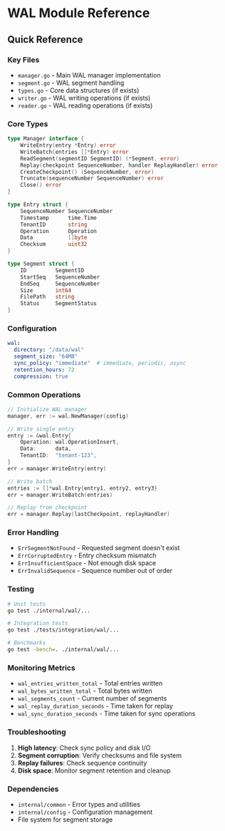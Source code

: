 # WAL Module Reference

## Quick Reference

### Key Files
- `manager.go` - Main WAL manager implementation
- `segment.go` - WAL segment handling
- `types.go` - Core data structures (if exists)
- `writer.go` - WAL writing operations (if exists)
- `reader.go` - WAL reading operations (if exists)

### Core Types
```go
type Manager interface {
    WriteEntry(entry *Entry) error
    WriteBatch(entries []*Entry) error
    ReadSegment(segmentID SegmentID) (*Segment, error)
    Replay(checkpoint SequenceNumber, handler ReplayHandler) error
    CreateCheckpoint() (SequenceNumber, error)
    Truncate(sequenceNumber SequenceNumber) error
    Close() error
}

type Entry struct {
    SequenceNumber SequenceNumber
    Timestamp      time.Time
    TenantID       string
    Operation      Operation
    Data           []byte
    Checksum       uint32
}

type Segment struct {
    ID         SegmentID
    StartSeq   SequenceNumber
    EndSeq     SequenceNumber
    Size       int64
    FilePath   string
    Status     SegmentStatus
}
```

### Configuration
```yaml
wal:
  directory: "/data/wal"
  segment_size: "64MB"
  sync_policy: "immediate"  # immediate, periodic, async
  retention_hours: 72
  compression: true
```

### Common Operations
```go
// Initialize WAL manager
manager, err := wal.NewManager(config)

// Write single entry
entry := &wal.Entry{
    Operation: wal.OperationInsert,
    Data:      data,
    TenantID:  "tenant-123",
}
err = manager.WriteEntry(entry)

// Write batch
entries := []*wal.Entry{entry1, entry2, entry3}
err = manager.WriteBatch(entries)

// Replay from checkpoint
err = manager.Replay(lastCheckpoint, replayHandler)
```

### Error Handling
- `ErrSegmentNotFound` - Requested segment doesn't exist
- `ErrCorruptedEntry` - Entry checksum mismatch
- `ErrInsufficientSpace` - Not enough disk space
- `ErrInvalidSequence` - Sequence number out of order

### Testing
```bash
# Unit tests
go test ./internal/wal/...

# Integration tests
go test ./tests/integration/wal/...

# Benchmarks
go test -bench=. ./internal/wal/...
```

### Monitoring Metrics
- `wal_entries_written_total` - Total entries written
- `wal_bytes_written_total` - Total bytes written
- `wal_segments_count` - Current number of segments
- `wal_replay_duration_seconds` - Time taken for replay
- `wal_sync_duration_seconds` - Time taken for sync operations

### Troubleshooting
1. **High latency**: Check sync policy and disk I/O
2. **Segment corruption**: Verify checksums and file system
3. **Replay failures**: Check sequence continuity
4. **Disk space**: Monitor segment retention and cleanup

### Dependencies
- `internal/common` - Error types and utilities
- `internal/config` - Configuration management
- File system for segment storage
